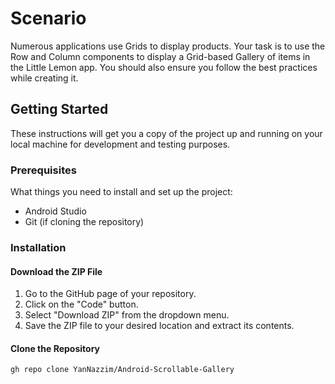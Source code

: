 # Scenario 
Numerous applications use Grids to display products. Your task is to use the Row and Column components to display a Grid-based Gallery of items in the Little Lemon app. You should also ensure you follow the best practices while creating it.

## Getting Started

These instructions will get you a copy of the project up and running on your local machine for development and testing purposes.

### Prerequisites

What things you need to install and set up the project:

- Android Studio
- Git (if cloning the repository)

### Installation

#### Download the ZIP File
1. Go to the GitHub page of your repository.
2. Click on the "Code" button.
3. Select "Download ZIP" from the dropdown menu.
4. Save the ZIP file to your desired location and extract its contents.

#### Clone the Repository

```bash
gh repo clone YanNazzim/Android-Scrollable-Gallery
